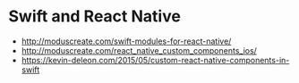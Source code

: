 # Swift and React Native


- http://moduscreate.com/swift-modules-for-react-native/
- http://moduscreate.com/react_native_custom_components_ios/
- https://kevin-deleon.com/2015/05/custom-react-native-components-in-swift